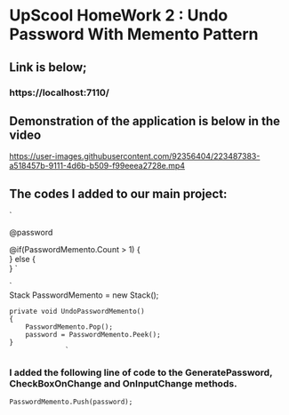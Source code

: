 # UpScool HomeWork 2 : Undo Password With Memento Pattern
## Link is below;
### https://localhost:7110/

## Demonstration of the application is below in the video

https://user-images.githubusercontent.com/92356404/223487383-a518457b-9111-4d6b-b509-f99eeea2728e.mp4

## The codes I added to our main project:

`
<div class="card-body">
                        <div class="row">
                            <div class="col-md-8">
                                <p>@password</p>
                            </div>
                            @if(PasswordMemento.Count > 1)
                        {
                            <div class="col-md-1">
                                <span @onclick=@UndoPasswordMemento class="oi oi-action-undo clickable" aria-hidden="true"></span>
                            </div>
                        }
                        else
                        {
                            <div class="col-md-1">
                                <span class="oi oi-action-undo text-secondary" aria-hidden="true"></span>
                            </div>
                        }
`
                        
`      
    Stack<string> PasswordMemento = new Stack<string>();


    private void UndoPasswordMemento()
    {
        PasswordMemento.Pop();
        password = PasswordMemento.Peek();
    }
                  `
### I added the following line of code to the GeneratePassword, CheckBoxOnChange and OnInputChange methods.      
 ` PasswordMemento.Push(password); `
   
